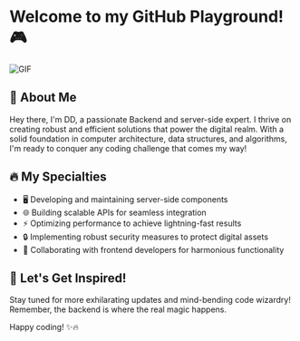 # Welcome to my GitHub Playground! 🎮

![GIF](https://media.giphy.com/media/ZVik7pBtu9dNS/giphy.gif)

## 🚀 About Me

Hey there, I'm DD, a passionate Backend and server-side expert. I thrive on creating robust and efficient solutions that power the digital realm. With a solid foundation in computer architecture, data structures, and algorithms, I'm ready to conquer any coding challenge that comes my way!

## 🔥 My Specialties

- 🖥️ Developing and maintaining server-side components
- 🌐 Building scalable APIs for seamless integration
- ⚡ Optimizing performance to achieve lightning-fast results
- 🔒 Implementing robust security measures to protect digital assets
- 🤝 Collaborating with frontend developers for harmonious functionality

## 🎁 Let's Get Inspired!

Stay tuned for more exhilarating updates and mind-bending code wizardry! Remember, the backend is where the real magic happens.

Happy coding! ✨🔥
